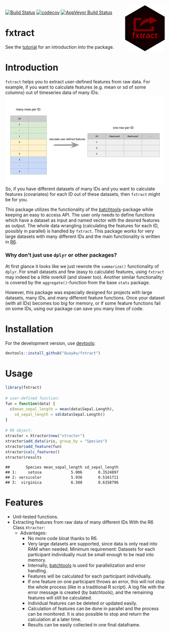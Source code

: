 
<img align="right" src="https://raw.githubusercontent.com/quayau/fxtract/master/man/figures/hexagon.svg?sanitize=true" width="125px">

[![Build Status](https://travis-ci.org/QuayAu/fxtract.svg?branch=master)](https://travis-ci.org/QuayAu/fxtract) [![codecov](https://codecov.io/gh/QuayAu/fxtract/branch/master/graph/badge.svg)](https://codecov.io/gh/QuayAu/fxtract) [![AppVeyor Build Status](https://ci.appveyor.com/api/projects/status/github/QuayAu/fxtract?branch=master&svg=true)](https://ci.appveyor.com/project/QuayAu/fxtract)

fxtract
=======

See the [tutorial](https://quayau.github.io/fxtract/docs/index.html) for an introduction into the package.

Introduction
============

`fxtract` helps you to extract user-defined features from raw data. For example, if you want to calculate features (e.g. mean or sd of some columns) out of timeseries data of many IDs: ![](man/figures/fxtract_main.svg) So, if you have different datasets of many IDs and you want to calculate features (covariates) for each ID out of these datasets, then `fxtract` might be for you.

This package utilizes the functionality of the [batchtools](https://mllg.github.io/batchtools/articles/batchtools.html)-package while keeping an easy to access API. The user only needs to define functions which have a dataset as input and named vector with the desired features as output. The whole data wrangling (calculating the features for each ID, possibly in parallel) is handled by `fxtract`. This package works for very large datasets with many different IDs and the main functionality is written in [R6](https://r6.r-lib.org/articles/Introduction.html).

### Why don't just use `dplyr` or other packages?

At first glance it looks like we just rewrote the `summarize()` functionality of `dplyr`. For small datasets and few (easy to calculate) features, using `fxtract` may indeed be a little overkill (and slower too). Another similar functionality is covered by the `aggregate()`-function from the base `stats` package.

However, this package was especially designed for projects with large datasets, many IDs, and many different feature functions. Once your dataset (with all IDs) becomes too big for memory, or if some feature functions fail on some IDs, using our package can save you many lines of code.

Installation
============

For the development version, use [devtools](https://cran.r-project.org/package=devtools):

``` r
devtools::install_github("QuayAu/fxtract")
```

Usage
=====

``` r
library(fxtract)

# user-defined function:
fun = function(data) {
  c(mean_sepal_length = mean(data$Sepal.Length),
    sd_sepal_length = sd(data$Sepal.Length))
}

# R6 object:
xtractor = Xtractor$new("xtractor")
xtractor$add_data(iris, group_by = "Species")
xtractor$add_feature(fun)
xtractor$calc_features()
xtractor$results
```

    ##       Species mean_sepal_length sd_sepal_length
    ## 1:     setosa             5.006       0.3524897
    ## 2: versicolor             5.936       0.5161711
    ## 3:  virginica             6.588       0.6358796

Features
========

-   Unit-tested functions.
-   Extracting features from raw data of many different IDs With the R6 Class `Xtractor`:
    -   Advantages:
        -   No more code bloat thanks to R6.
        -   Very large datasets are supported, since data is only read into RAM when needed. Minimum requirement: Datasets for each participant individually must be small enough to be read into memory.
        -   Internally, [batchtools](https://mllg.github.io/batchtools/articles/batchtools.html) is used for parallelization and error handling.
        -   Features will be calculated for each participant individually.
        -   If one feature on one participant throws an error, this will not stop the whole process (like in a traditional R script). A log file with the error message is created (by batchtools), and the remaining features will still be calculated.
        -   Individual features can be deleted or updated easily.
        -   Calculation of features can be done in parallel and the process can be monitored. It is also possible to stop and return the calculation at a later time.
        -   Results can be easily collected in one final dataframe.
